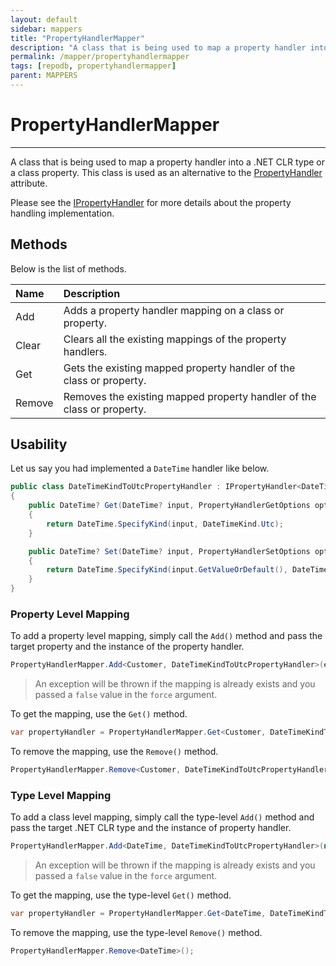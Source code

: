 ```yaml
---
layout: default
sidebar: mappers
title: "PropertyHandlerMapper"
description: "A class that is being used to map a property handler into a .NET CLR type or a class property. This class is used as an alternative to PropertyHandler attribute."
permalink: /mapper/propertyhandlermapper
tags: [repodb, propertyhandlermapper]
parent: MAPPERS
---
```


# PropertyHandlerMapper

---

A class that is being used to map a property handler into a .NET CLR type or a class property. This class is used as an alternative to the [PropertyHandler](/attribute/propertyhandler) attribute.

Please see the [IPropertyHandler](/interface/ipropertyhandler) for more details about the property handling implementation.

## Methods

Below is the list of methods.

| Name | Description |
|:-----|:------------|
| Add | Adds a property handler mapping on a class or property. |
| Clear | Clears all the existing mappings of the property handlers. |
| Get | Gets the existing mapped property handler of the class or property. |
| Remove | Removes the existing mapped property handler of the class or property. |

## Usability

Let us say you had implemented a `DateTime` handler like below.

```csharp
public class DateTimeKindToUtcPropertyHandler : IPropertyHandler<DateTime?, DateTime?>
{
    public DateTime? Get(DateTime? input, PropertyHandlerGetOptions options)
    {
        return DateTime.SpecifyKind(input, DateTimeKind.Utc);
    }

    public DateTime? Set(DateTime? input, PropertyHandlerSetOptions options)
    {
        return DateTime.SpecifyKind(input.GetValueOrDefault(), DateTimeKind.Unspecified);
    }
}
```

### Property Level Mapping

To add a property level mapping, simply call the `Add()` method and pass the target property and the instance of the property handler.

```csharp
PropertyHandlerMapper.Add<Customer, DateTimeKindToUtcPropertyHandler>(e => e.DateOfBirth, new DateTimeKindToUtcPropertyHandler(), true);
```

> An exception will be thrown if the mapping is already exists and you passed a `false` value in the `force` argument.

To get the mapping, use the `Get()` method.

```csharp
var propertyHandler = PropertyHandlerMapper.Get<Customer, DateTimeKindToUtcPropertyHandler>(e => e.DateOfBirth);
```

To remove the mapping, use the `Remove()` method.

```csharp
PropertyHandlerMapper.Remove<Customer, DateTimeKindToUtcPropertyHandler>(e => e.DateOfBirth);
```

### Type Level Mapping

To add a class level mapping, simply call the type-level `Add()` method and pass the target .NET CLR type and the instance of property handler.

```csharp
PropertyHandlerMapper.Add<DateTime, DateTimeKindToUtcPropertyHandler>(new DateTimeKindToUtcPropertyHandler(), true);
```

> An exception will be thrown if the mapping is already exists and you passed a `false` value in the `force` argument.

To get the mapping, use the type-level `Get()` method.

```csharp
var propertyHandler = PropertyHandlerMapper.Get<DateTime, DateTimeKindToUtcPropertyHandler>();
```

To remove the mapping, use the type-level `Remove()` method.

```csharp
PropertyHandlerMapper.Remove<DateTime>();
```